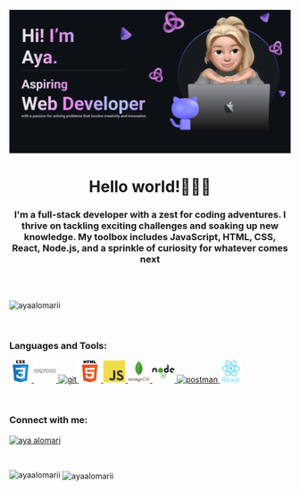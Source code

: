 
![MasterHead](https://github.com/AyaAlomarii/AyaAlomarii/blob/b14df4088a10557c004f7739c2bbf3c6c7edd00c/README%20Github%20Banner%20(Community)@2x.png?raw=true)



<h1 align="center"> Hello world!👋🏻💜</h1>
<h3 align="center">I'm a full-stack developer with a zest for coding adventures. I thrive on tackling exciting challenges and soaking up new knowledge. My toolbox includes JavaScript, HTML, CSS, React, Node.js, and a sprinkle of curiosity for whatever comes next</h3>
<br/>
<br/>
<p align="left"> <img src="https://komarev.com/ghpvc/?username=ayaalomarii&label=Profile%20views&color=0e75b6&style=flat" alt="ayaalomarii" /> </p>



<br/>

<h3 align="left">Languages and Tools:</h3>
<p align="left"> <a href="https://www.w3schools.com/css/" target="_blank" rel="noreferrer"> <img src="https://raw.githubusercontent.com/devicons/devicon/master/icons/css3/css3-original-wordmark.svg" alt="css3" width="40" height="40"/> </a> <a href="https://expressjs.com" target="_blank" rel="noreferrer"> <img src="https://raw.githubusercontent.com/devicons/devicon/master/icons/express/express-original-wordmark.svg" alt="express" width="40" height="40"/> </a> <a href="https://git-scm.com/" target="_blank" rel="noreferrer"> <img src="https://www.vectorlogo.zone/logos/git-scm/git-scm-icon.svg" alt="git" width="40" height="40"/> </a> <a href="https://www.w3.org/html/" target="_blank" rel="noreferrer"> <img src="https://raw.githubusercontent.com/devicons/devicon/master/icons/html5/html5-original-wordmark.svg" alt="html5" width="40" height="40"/> </a> <a href="https://developer.mozilla.org/en-US/docs/Web/JavaScript" target="_blank" rel="noreferrer"> <img src="https://raw.githubusercontent.com/devicons/devicon/master/icons/javascript/javascript-original.svg" alt="javascript" width="40" height="40"/> </a> <a href="https://www.mongodb.com/" target="_blank" rel="noreferrer"> <img src="https://raw.githubusercontent.com/devicons/devicon/master/icons/mongodb/mongodb-original-wordmark.svg" alt="mongodb" width="40" height="40"/> </a> <a href="https://nodejs.org" target="_blank" rel="noreferrer"> <img src="https://raw.githubusercontent.com/devicons/devicon/master/icons/nodejs/nodejs-original-wordmark.svg" alt="nodejs" width="40" height="40"/> </a> <a href="https://postman.com" target="_blank" rel="noreferrer"> <img src="https://www.vectorlogo.zone/logos/getpostman/getpostman-icon.svg" alt="postman" width="40" height="40"/> </a> <a href="https://reactjs.org/" target="_blank" rel="noreferrer"> <img src="https://raw.githubusercontent.com/devicons/devicon/master/icons/react/react-original-wordmark.svg" alt="react" width="40" height="40"/> </a> </p>
<br/>
<h3 align="left">Connect with me:</h3>
<p align="left">
<a href="https://linkedin.com/in/ayaalomari" target="blank"><img align="center" src="https://raw.githubusercontent.com/rahuldkjain/github-profile-readme-generator/master/src/images/icons/Social/linked-in-alt.svg" alt="aya alomari" height="30" width="40" /></a>
</p>
<br/>
<p><img align="left" src="https://github-readme-stats.vercel.app/api/top-langs?username=ayaalomarii&show_icons=true&locale=en&layout=compact" alt="ayaalomarii" /></p>

<p>&nbsp;<img align="center" src="https://github-readme-stats.vercel.app/api?username=ayaalomarii&show_icons=true&locale=en" alt="ayaalomarii" /></p>

